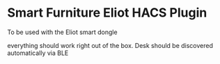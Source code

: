# Smart Furniture Eliot HACS Plugin

To be used with the Eliot smart dongle

everything should work right out of the box. Desk should be discovered automatically via BLE
